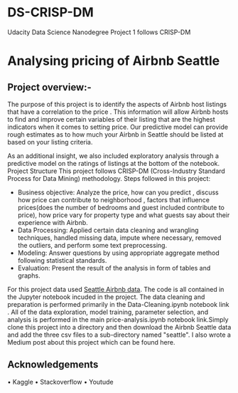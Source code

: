 # DS-CRISP-DM
Udacity Data Science Nanodegree Project 1 follows CRISP-DM
# Analysing pricing of Airbnb Seattle
## Project overview:-
The purpose of this project is to identify the aspects of Airbnb host listings that have a correlation to the price . This information will allow Airbnb hosts to find and improve certain variables of their listing that are the highest indicators when it comes to setting price. Our predictive model can provide rough estimates as to how much your Airbnb in Seattle should be listed at based on your listing criteria. 

As an additional insight, we also included exploratory analysis through a predictive model on the ratings of listings at the bottom of the notebook.
Project Structure
This project follows CRISP-DM (Cross-Industry Standard Process for Data Mining) methodology. Steps followed in this project:
*	Business objective: Analyze the price, how can you predict , discuss how price can contribute to neighborhood , factors that influence prices(does the number of bedrooms and guest included contribute to price), how price vary for property type and what guests say about their experience with Airbnb.
*	Data Processing: Applied certain data cleaning and wrangling techniques, handled missing data, impute where necessary, removed the outliers, and perform some text preprocessing.
*	Modeling: Answer questions by using appropriate aggregate method following statistical standards.
*	Evaluation: Present the result of the analysis in form of tables and graphs.


For this project data used [Seattle Airbnb data](https://www.kaggle.com/airbnb/seattle/data). The code is all contained in the Jupyter notebook incuded in the project. The data cleaning and preparation is performed primarily in the Data-Cleaning.ipynb notebook link . All of the data exploration, model training, parameter selection, and analysis is performed in the main price-analysis.ipynb notebook link.Simply clone this project into a directory and then download the Airbnb Seattle data and add the three csv files to a sub-directory named "seattle". I also wrote a Medium post about this project which can be found here.



## Acknowledgements
•	Kaggle
•	Stackoverflow
•	Youtude
